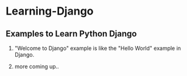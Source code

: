 # Learning-Django


Examples to Learn Python Django
-------------------------------

1. "Welcome to Django" example is like the "Hello World" example in Django.

2. more coming up..
